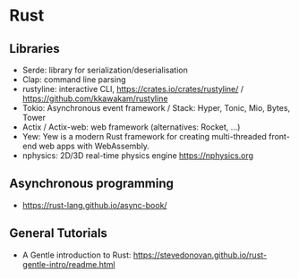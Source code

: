 # Rust

## Libraries
- Serde: library for serialization/deserialisation
- Clap: command line parsing
- rustyline: interactive CLI, https://crates.io/crates/rustyline/ / https://github.com/kkawakam/rustyline
- Tokio: Asynchronous event framework / Stack: Hyper, Tonic, Mio, Bytes, Tower
- Actix / Actix-web: web framework (alternatives: Rocket, ...)
- Yew: Yew is a modern Rust framework for creating multi-threaded front-end web apps with WebAssembly.
- nphysics: 2D/3D real-time physics engine https://nphysics.org

## Asynchronous programming
- https://rust-lang.github.io/async-book/

## General Tutorials
- A Gentle introduction to Rust: https://stevedonovan.github.io/rust-gentle-intro/readme.html

